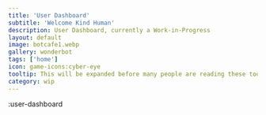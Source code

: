 ```yaml
---
title: 'User Dashboard'
subtitle: 'Welcome Kind Human'
description: User Dashboard, currently a Work-in-Progress
layout: default
image: botcafe1.webp
gallery: wonderbot
tags: ['home']
icon: game-icons:cyber-eye
tooltip: This will be expanded before many people are reading these tooltips. Anyone seeing this is an early adopter. Thank you for checking out Kind Robots, I hope to build more so this is worth coming back to.
category: wip
---
```

:user-dashboard